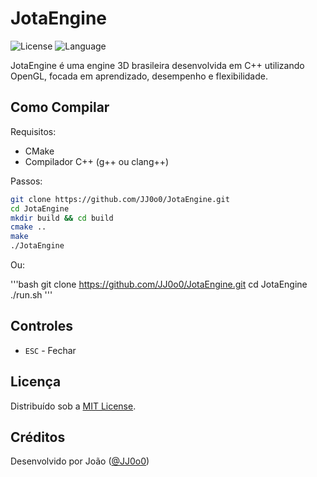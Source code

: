 # JotaEngine

![License](https://img.shields.io/github/license/JJ0o0/JotaEngine)
![Language](https://img.shields.io/github/languages/top/JJ0o0/JotaEngine)

JotaEngine é uma engine 3D brasileira desenvolvida em C++ utilizando OpenGL, focada em aprendizado, desempenho e flexibilidade.

## Como Compilar

Requisitos:
- CMake
- Compilador C++ (g++ ou clang++)

Passos:

```bash
git clone https://github.com/JJ0o0/JotaEngine.git
cd JotaEngine
mkdir build && cd build
cmake ..
make
./JotaEngine
```
Ou:

'''bash
git clone https://github.com/JJ0o0/JotaEngine.git
cd JotaEngine
./run.sh
'''

## Controles

* ``ESC`` - Fechar

## Licença

Distribuído sob a [MIT License](LICENSE).

## Créditos

Desenvolvido por João ([@JJ0o0](https://github.com/JJ0o0))

